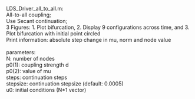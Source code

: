 LDS_Driver_all_to_all.m:\
All-to-all coupling;\
Use Secant continuation;\
3 Figures: 1. Plot bifurcation, 2. Display 9 configurations across time, and 3. Plot bifurcation with initial point circled\
Print information: absolute step change in mu, norm and node value\
\
parameters:\
N: number of nodes\
p0(1): coupling strength d\
p0(2): value of mu\
steps: continuation steps\
stepsize: continuation stepsize (default: 0.0005)\
u0: initial conditions (N*1 vector)
